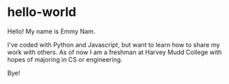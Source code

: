 # hello-world

Hello! My name is Emmy Nam.

I've coded with Python and Javascript, but want to learn how to share my work with others. 
As of now I am a freshman at Harvey Mudd College with hopes of majoring in CS or engineering.

Bye!
